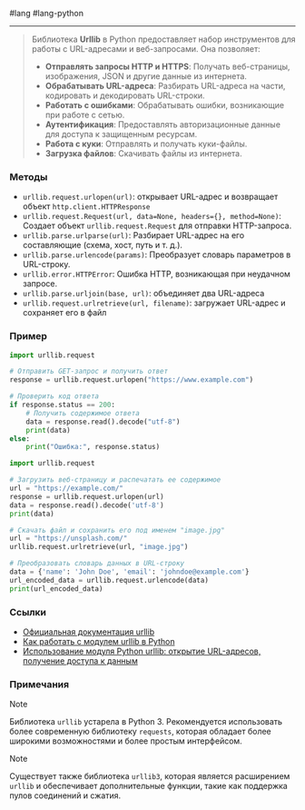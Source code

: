 #lang #lang-python 

---
>Библиотека **Urllib** в Python предоставляет набор инструментов для работы с URL-адресами и веб-запросами. 
>Она позволяет:
>- **Отправлять запросы HTTP и HTTPS**: Получать веб-страницы, изображения, JSON и другие данные из интернета.
>- **Обрабатывать URL-адреса**: Разбирать URL-адреса на части, кодировать и декодировать URL-строки.
>- **Работать с ошибками**: Обрабатывать ошибки, возникающие при работе с сетью.
>- **Аутентификация**: Предоставлять авторизационные данные для доступа к защищенным ресурсам.
>- **Работа с куки**: Отправлять и получать куки-файлы.
>- **Загрузка файлов**: Скачивать файлы из интернета.

### Методы
- `urllib.request.urlopen(url)`: открывает URL-адрес и возвращает объект `http.client.HTTPResponse`
- `urllib.request.Request(url, data=None, headers={}, method=None)`: Создает объект `urllib.request.Request` для отправки HTTP-запроса.
- `urllib.parse.urlparse(url)`: Разбирает URL-адрес на его составляющие (схема, хост, путь и т. д.).
- `urllib.parse.urlencode(params)`: Преобразует словарь параметров в URL-строку.
- `urllib.error.HTTPError`: Ошибка HTTP, возникающая при неудачном запросе.
- `urllib.parse.urljoin(base, url)`: объединяет два URL-адреса
- `urllib.request.urlretrieve(url, filename)`: загружает URL-адрес и сохраняет его в файл

### Пример
```python
import urllib.request

# Отправить GET-запрос и получить ответ
response = urllib.request.urlopen("https://www.example.com")

# Проверить код ответа
if response.status == 200:
    # Получить содержимое ответа
    data = response.read().decode("utf-8")
    print(data)
else:
    print("Ошибка:", response.status)
```

```python
import urllib.request

# Загрузить веб-страницу и распечатать ее содержимое
url = "https://example.com/"
response = urllib.request.urlopen(url)
data = response.read().decode('utf-8')
print(data)

# Скачать файл и сохранить его под именем "image.jpg"
url = "https://unsplash.com/"
urllib.request.urlretrieve(url, "image.jpg")

# Преобразовать словарь данных в URL-строку
data = {'name': 'John Doe', 'email': 'johndoe@example.com'}
url_encoded_data = urllib.request.urlencode(data)
print(url_encoded_data)
```

### Ссылки
- [Официальная документация urllib](https://docs.python.org/3/library/urllib.html)
- [Как работать с модулем urllib в Python](https://sky.pro/media/kak-rabotat-s-modulem-urllib-v-python/)
- [Использование модуля Python urllib: открытие URL-адресов, получение доступа к данным](https://webformyself.com/python-urllib-request-i-urlopen/)

### Примечания
>[!note]
Библиотека `urllib` устарела в Python 3. Рекомендуется использовать более современную библиотеку `requests`, которая обладает более широкими возможностями и более простым интерфейсом.

>[!note]
Существует также библиотека `urllib3`, которая является расширением `urllib` и обеспечивает дополнительные функции, такие как поддержка пулов соединений и сжатия.